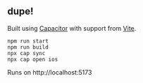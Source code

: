 ## dupe!

Built using [Capacitor](https://capacitorjs.com) with support from [Vite](https://vitejs.dev/).

`npm run start`  
`npm run build`  
`npx cap sync`  
`npx cap open ios`  

Runs on http://localhost:5173